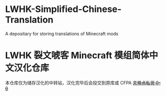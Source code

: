 # LWHK-Simplified-Chinese-Translation
A depositary for storing translations of Minecraft mods
# LWHK 裂文唬客 Minecraft 模组简体中文汉化仓库
本仓库仅为储存汉化的中转站，汉化完毕后会投交到原库或 CFPA
[~~夹带点私货 0-0~~](github.com/WuzgXY-GitHub)
